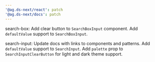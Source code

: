 ```yaml
---
'@ag.ds-next/react': patch
'@ag.ds-next/docs': patch
---
```


search-box: Add clear button to `SearchBoxInput` component. Add `defaultValue` support to `SearchBoxInput`.

search-input: Update docs with links to components and patterns. Add `defaultValue` support to `SearchInput`. Add `palette` prop to `SearchInputClearButton` for light and dark theme support.
